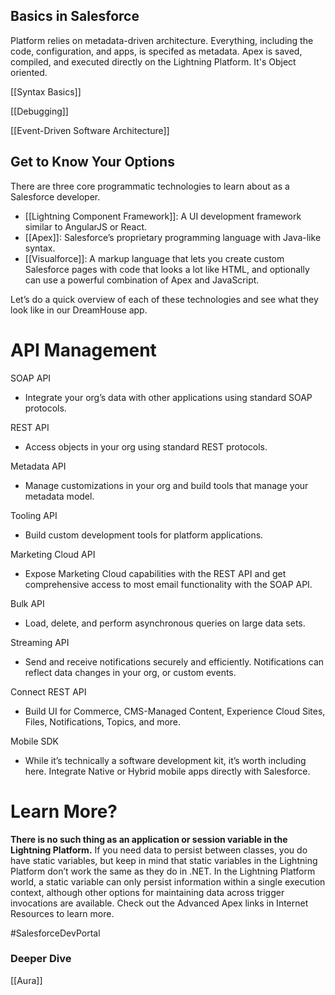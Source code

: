 ## Basics in Salesforce

Platform relies on metadata-driven architecture. Everything, including the code, configuration, and apps, is specifed as metadata. Apex is saved, compiled, and executed directly on the Lightning Platform. It's Object oriented. 

[[Syntax Basics]]

[[Debugging]]

[[Event-Driven Software Architecture]]
## Get to Know Your Options

There are three core programmatic technologies to learn about as a Salesforce developer.

-   [[Lightning Component Framework]]: A UI development framework similar to AngularJS or React.
-   [[Apex]]: Salesforce’s proprietary programming language with Java-like syntax.
-   [[Visualforce]]: A markup language that lets you create custom Salesforce pages with code that looks a lot like HTML, and optionally can use a powerful combination of Apex and JavaScript.

Let’s do a quick overview of each of these technologies and see what they look like in our DreamHouse app.

# API Management
SOAP API
- Integrate your org’s data with other applications using standard SOAP protocols.

REST API
- Access objects in your org using standard REST protocols.

Metadata API
- Manage customizations in your org and build tools that manage your metadata model.

Tooling API
- Build custom development tools for platform applications.

Marketing Cloud API
- Expose Marketing Cloud capabilities with the REST API and get comprehensive access to most email functionality with the SOAP API.

Bulk API
- Load, delete, and perform asynchronous queries on large data sets.

Streaming API
- Send and receive notifications securely and efficiently. Notifications can reflect data changes in your org, or custom events.

Connect REST API
- Build UI for Commerce, CMS-Managed Content, Experience Cloud Sites, Files, Notifications, Topics, and more.

Mobile SDK
- While it’s technically a software development kit, it’s worth including here. Integrate Native or Hybrid mobile apps directly with Salesforce.




# Learn More?

**There is no such thing as an application or session variable in the Lightning Platform.** If you need data to persist between classes, you do have static variables, but keep in mind that static variables in the Lightning Platform don’t work the same as they do in .NET. In the Lightning Platform world, a static variable can only persist information within a single execution context, although other options for maintaining data across trigger invocations are available. Check out the Advanced Apex links in Internet Resources to learn more.



#SalesforceDevPortal


### Deeper Dive
[[Aura]]